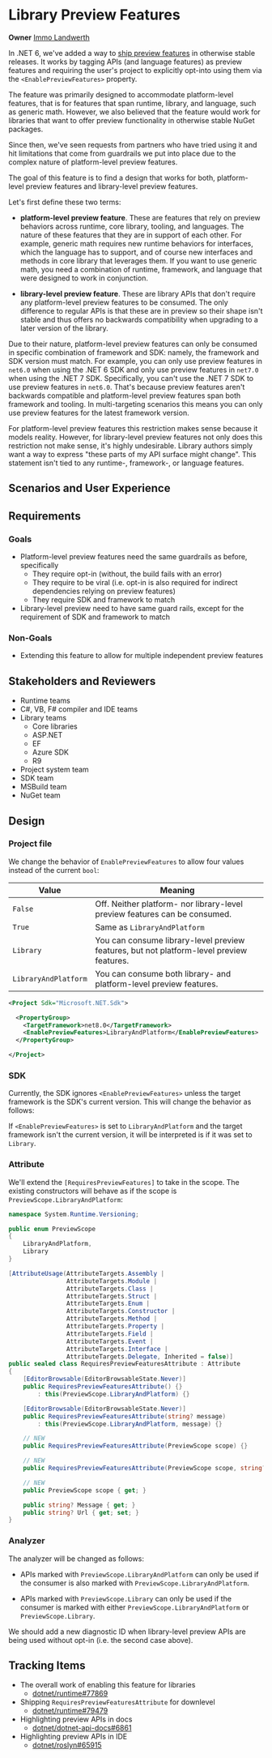 # Library Preview Features

**Owner** [Immo Landwerth](https://github.com/terrjobst)

In .NET 6, we've added a way to [ship preview features][preview-features] in
otherwise stable releases. It works by tagging APIs (and language features) as
preview features and requiring the user's project to explicitly opt-into using
them via the `<EnablePreviewFeatures>` property.

The feature was primarily designed to accommodate platform-level features, that
is for features that span runtime, library, and language, such as generic math.
However, we also believed that the feature would work for libraries that want to
offer preview functionality in otherwise stable NuGet packages.

Since then, we've seen requests from partners who have tried using it and hit
limitations that come from guardrails we put into place due to the complex
nature of platform-level preview features.

The goal of this feature is to find a design that works for both, platform-level
preview features and library-level preview features.

Let's first define these two terms:

* **platform-level preview feature**. These are features that rely on preview
 behaviors across runtime, core library, tooling, and languages. The nature of
 these features that they are in support of each other. For example, generic
 math requires new runtime behaviors for interfaces, which the language has to
 support, and of course new interfaces and methods in core library that
 leverages them. If you want to use generic math, you need a combination of
 runtime, framework, and language that were designed to work in conjunction.

* **library-level preview feature**. These are library APIs that don't require
  any platform-level preview features to be consumed. The only difference to
  regular APIs is that these are in preview so their shape isn't stable and thus
  offers no backwards compatibility when upgrading to a later version of the
  library.

Due to their nature, platform-level preview features can only be consumed in
specific combination of framework and SDK: namely, the framework and SDK version
must match. For example, you can only use preview features in `net6.0` when
using the .NET 6 SDK and only use preview features in `net7.0` when using the
.NET 7 SDK. Specifically, you can't use the .NET 7 SDK to use preview features
in `net6.0`. That's because preview features aren't backwards compatible and
platform-level preview features span both framework and tooling. In
multi-targeting scenarios this means you can only use preview features for the
latest framework version.

For platform-level preview features this restriction makes sense because it
models reality. However, for library-level preview features not only does this
restriction not make sense, it's highly undesirable. Library authors simply want
a way to express "these parts of my API surface might change". This statement
isn't tied to any runtime-, framework-, or language features.

## Scenarios and User Experience

## Requirements

### Goals

* Platform-level preview features need the same guardrails as before, specifically
    - They require opt-in (without, the build fails with an error)
    - They require to be viral (i.e. opt-in is also required for indirect
      dependencies relying on preview features)
    - They require SDK and framework to match
* Library-level preview need to have same guard rails, except for the
  requirement of SDK and framework to match

### Non-Goals

* Extending this feature to allow for multiple independent preview features

## Stakeholders and Reviewers

* Runtime teams
* C#, VB, F# compiler and IDE teams
* Library teams
    - Core libraries
    - ASP.NET
    - EF
    - Azure SDK
    - R9
* Project system team
* SDK team
* MSBuild team
* NuGet team

## Design

### Project file

We change the behavior of `EnablePreviewFeatures` to allow four values instead
of the current `bool`:

| Value                | Meaning                                                                                  |
| -------------------- | ---------------------------------------------------------------------------------------- |
| `False`              | Off. Neither platform- nor library-level preview features can be consumed.               |
| `True`               | Same as `LibraryAndPlatform`                                                             |
| `Library`            | You can consume library-level preview features, but not platform-level preview features. |
| `LibraryAndPlatform` | You can consume both library- and platform-level preview features.                       |

```xml
<Project Sdk="Microsoft.NET.Sdk">

  <PropertyGroup>
    <TargetFramework>net8.0</TargetFramework>
    <EnablePreviewFeatures>LibraryAndPlatform</EnablePreviewFeatures>
  </PropertyGroup>

</Project>
```

### SDK

Currently, the SDK ignores `<EnablePreviewFeatures>` unless the target framework
is the SDK's current version. This will change the behavior as follows:

If `<EnablePreviewFeatures>` is set to `LibraryAndPlatform` and the target
framework isn't the current version, it will be interpreted is if it was set to
`Library`.

### Attribute

We'll extend the `[RequiresPreviewFeatures]` to take in the scope. The existing
constructors will behave as if the scope is `PreviewScope.LibraryAndPlatform`:

```C#
namespace System.Runtime.Versioning;

public enum PreviewScope
{
    LibraryAndPlatform,
    Library
}

[AttributeUsage(AttributeTargets.Assembly |
                AttributeTargets.Module |
                AttributeTargets.Class |
                AttributeTargets.Struct |
                AttributeTargets.Enum |
                AttributeTargets.Constructor |
                AttributeTargets.Method |
                AttributeTargets.Property |
                AttributeTargets.Field |
                AttributeTargets.Event |
                AttributeTargets.Interface |
                AttributeTargets.Delegate, Inherited = false)]
public sealed class RequiresPreviewFeaturesAttribute : Attribute
{
    [EditorBrowsable(EditorBrowsableState.Never)]
    public RequiresPreviewFeaturesAttribute() {}
        : this(PreviewScope.LibraryAndPlatform) {}

    [EditorBrowsable(EditorBrowsableState.Never)]
    public RequiresPreviewFeaturesAttribute(string? message)
        : this(PreviewScope.LibraryAndPlatform, message) {}

    // NEW
    public RequiresPreviewFeaturesAttribute(PreviewScope scope) {}

    // NEW
    public RequiresPreviewFeaturesAttribute(PreviewScope scope, string? message) {}

    // NEW
    public PreviewScope scope { get; }

    public string? Message { get; }
    public string? Url { get; set; }
}
```

### Analyzer

The analyzer will be changed as follows:

* APIs marked with `PreviewScope.LibraryAndPlatform` can only be used if the
 consumer is also marked with `PreviewScope.LibraryAndPlatform`.

* APIs marked with `PreviewScope.Library` can only be used if the consumer is
  marked with either `PreviewScope.LibraryAndPlatform` or
  `PreviewScope.Library`.

We should add a new diagnostic ID when library-level preview APIs are being used
without opt-in (i.e. the second case above).

## Tracking Items

* The overall work of enabling this feature for libraries
    - [dotnet/runtime#77869](https://github.com/dotnet/runtime/issues/77869)
* Shipping `RequiresPreviewFeaturesAttribute` for downlevel
    - [dotnet/runtime#79479](https://github.com/dotnet/runtime/issues/79479)
* Highlighting preview APIs in docs
    - [dotnet/dotnet-api-docs#6861](https://github.com/dotnet/dotnet-api-docs/issues/6861)
* Highlighting preview APIs in IDE
    - [dotnet/roslyn#65915](https://github.com/dotnet/roslyn/issues/65915)

[preview-features]: ../../2021/preview-features/preview-features.md
